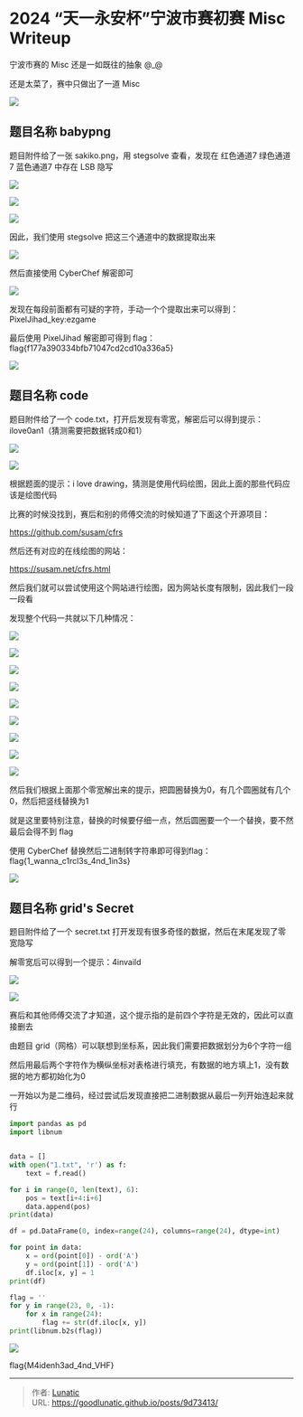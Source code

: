 # 2024 “天一永安杯”宁波市赛初赛 Misc Writeup

宁波市赛的 Misc 还是一如既往的抽象 @_@

还是太菜了，赛中只做出了一道 Misc
<!--more-->

![](imgs/image-20240803102239947.png)

## 题目名称 babypng

题目附件给了一张 sakiko.png，用 stegsolve 查看，发现在 红色通道7 绿色通道7 蓝色通道7 中存在 LSB 隐写

![](imgs/image-20240505185726802.png)

![](imgs/image-20240505185738438.png)

![](imgs/image-20240505185743354.png)

因此，我们使用 stegsolve 把这三个通道中的数据提取出来

![](imgs/image-20240505185754988.png)

然后直接使用 CyberChef 解密即可

![](imgs/image-20240505185807214.png)

发现在每段前面都有可疑的字符，手动一个个提取出来可以得到：PixelJihad_key:ezgame

最后使用 PixelJihad 解密即可得到 flag：flag{f177a390334bfb71047cd2cd10a336a5}

![](imgs/image-20240505185818835.png)

## 题目名称 code

题目附件给了一个 code.txt，打开后发现有零宽，解密后可以得到提示：ilove0an1（猜测需要把数据转成0和1）

![](imgs/image-20240505190050945.png)

![](imgs/image-20240505185949846.png)

根据题面的提示：i love drawing，猜测是使用代码绘图，因此上面的那些代码应该是绘图代码

比赛的时候没找到，赛后和别的师傅交流的时候知道了下面这个开源项目：

https://github.com/susam/cfrs

然后还有对应的在线绘图的网站：

https://susam.net/cfrs.html

然后我们就可以尝试使用这个网站进行绘图，因为网站长度有限制，因此我们一段一段看

发现整个代码一共就以下几种情况：

![](imgs/image-20240505190458059.png)

![](imgs/image-20240505190514144.png)

![](imgs/image-20240505190528225.png)

![](imgs/image-20240505190555641.png)

![](imgs/image-20240505190609127.png)

![](imgs/image-20240505190622568.png)

![](imgs/image-20240505190641671.png)

![](imgs/image-20240505190655092.png)

![](imgs/image-20240505190710848.png)

然后我们根据上面那个零宽解出来的提示，把圆圈替换为0，有几个圆圈就有几个0，然后把竖线替换为1

就是这里要特别注意，替换的时候要仔细一点，然后圆圈要一个一个替换，要不然最后会得不到 flag

使用 CyberChef 替换然后二进制转字符串即可得到flag：flag{1_wanna_c1rcl3s_4nd_1in3s}

![](imgs/image-20240505190911601.png)

## 题目名称 grid's Secret

题目附件给了一个 secret.txt 打开发现有很多奇怪的数据，然后在末尾发现了零宽隐写

解零宽后可以得到一个提示：4invaild

![](imgs/image-20240506151217495.png)

![](imgs/image-20240506151250668.png)

赛后和其他师傅交流了才知道，这个提示指的是前四个字符是无效的，因此可以直接删去

由题目 grid（网格）可以联想到坐标系，因此我们需要把数据划分为6个字符一组

然后用最后两个字符作为横纵坐标对表格进行填充，有数据的地方填上1，没有数据的地方都初始化为0

一开始以为是二维码，经过尝试后发现直接把二进制数据从最后一列开始连起来就行

```python
import pandas as pd
import libnum


data = []
with open("1.txt", 'r') as f:
    text = f.read()

for i in range(0, len(text), 6):
    pos = text[i+4:i+6]
    data.append(pos)
print(data)

df = pd.DataFrame(0, index=range(24), columns=range(24), dtype=int)

for point in data:
    x = ord(point[0]) - ord('A')
    y = ord(point[1]) - ord('A')
    df.iloc[x, y] = 1
print(df)

flag = ''
for y in range(23, 0, -1):
    for x in range(24):
        flag += str(df.iloc[x, y])
print(libnum.b2s(flag))
```

![](imgs/image-20240506151653836.png)

flag{M4idenh3ad_4nd_VHF}

---

> 作者: [Lunatic](https://goodlunatic.github.io)  
> URL: https://goodlunatic.github.io/posts/9d73413/  

